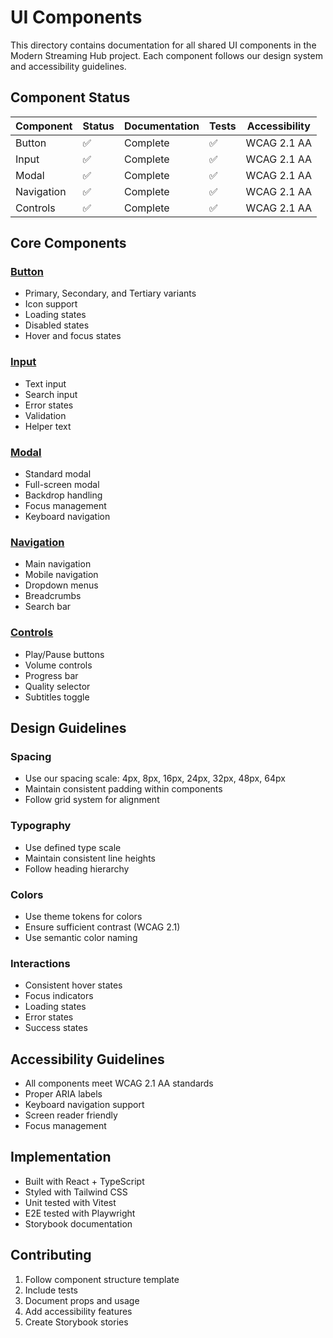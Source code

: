 # UI Components

This directory contains documentation for all shared UI components in the Modern Streaming Hub project. Each component follows our design system and accessibility guidelines.

## Component Status
| Component | Status | Documentation | Tests | Accessibility |
|-----------|--------|---------------|--------|---------------|
| Button    | ✅     | Complete      | ✅     | WCAG 2.1 AA  |
| Input     | ✅     | Complete      | ✅     | WCAG 2.1 AA  |
| Modal     | ✅     | Complete      | ✅     | WCAG 2.1 AA  |
| Navigation| ✅     | Complete      | ✅     | WCAG 2.1 AA  |
| Controls  | ✅     | Complete      | ✅     | WCAG 2.1 AA  |

## Core Components

### [Button](./button/README.md)
- Primary, Secondary, and Tertiary variants
- Icon support
- Loading states
- Disabled states
- Hover and focus states

### [Input](./input/README.md)
- Text input
- Search input
- Error states
- Validation
- Helper text

### [Modal](./modal/README.md)
- Standard modal
- Full-screen modal
- Backdrop handling
- Focus management
- Keyboard navigation

### [Navigation](./navigation/README.md)
- Main navigation
- Mobile navigation
- Dropdown menus
- Breadcrumbs
- Search bar

### [Controls](./controls/README.md)
- Play/Pause buttons
- Volume controls
- Progress bar
- Quality selector
- Subtitles toggle

## Design Guidelines

### Spacing
- Use our spacing scale: 4px, 8px, 16px, 24px, 32px, 48px, 64px
- Maintain consistent padding within components
- Follow grid system for alignment

### Typography
- Use defined type scale
- Maintain consistent line heights
- Follow heading hierarchy

### Colors
- Use theme tokens for colors
- Ensure sufficient contrast (WCAG 2.1)
- Use semantic color naming

### Interactions
- Consistent hover states
- Focus indicators
- Loading states
- Error states
- Success states

## Accessibility Guidelines
- All components meet WCAG 2.1 AA standards
- Proper ARIA labels
- Keyboard navigation support
- Screen reader friendly
- Focus management

## Implementation
- Built with React + TypeScript
- Styled with Tailwind CSS
- Unit tested with Vitest
- E2E tested with Playwright
- Storybook documentation

## Contributing
1. Follow component structure template
2. Include tests
3. Document props and usage
4. Add accessibility features
5. Create Storybook stories 